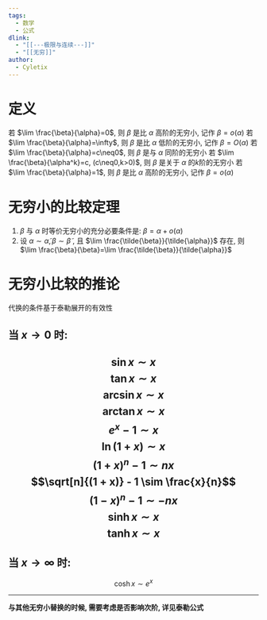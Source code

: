 ```yaml
---
tags:
  - 数学
  - 公式
dlink:
  - "[[---极限与连续---]]"
  - "[[无穷]]"
author:
  - Cyletix
---
```

# 定义
若 $\lim \frac{\beta}{\alpha}=0$, 则 $\beta$ 是比 $\alpha$ 高阶的无穷小, 记作 $\beta=o(\alpha)$
若 $\lim \frac{\beta}{\alpha}=\infty$, 则 $\beta$ 是比 $\alpha$ 低阶的无穷小, 记作 $\beta=O(\alpha)$
若 $\lim \frac{\beta}{\alpha}=c\neq0$, 则 $\beta$ 是与 $\alpha$ 同阶的无穷小
若 $\lim \frac{\beta}{\alpha^k}=c, (c\neq0,k>0)$, 则 $\beta$ 是关于 $\alpha$ 的$k$阶的无穷小
若 $\lim \frac{\beta}{\alpha}=1$, 则 $\beta$ 是比 $\alpha$ 高阶的无穷小, 记作 $\beta=o(\alpha)$

# 无穷小的比较定理
1. $\beta$ 与 $\alpha$ 时等价无穷小的充分必要条件是: $\beta=\alpha+o(\alpha)$
2. 设 $\alpha \sim \tilde{\alpha}, \beta \sim \tilde{\beta}$ , 且 $\lim \frac{\tilde{\beta}}{\tilde{\alpha}}$ 存在, 则 $\lim \frac{\beta}{\beta}=\lim \frac{\tilde{\beta}}{\tilde{\alpha}}$ 

# 无穷小比较的推论
代换的条件基于泰勒展开的有效性
## 当 $x \to 0$ 时: 
$$\sin x \sim x$$
$$\tan x \sim x$$
$$\arcsin x \sim x$$
$$\arctan x \sim x$$
$$e^x - 1 \sim x$$
$$\ln(1+x) \sim x$$
$$(1 + x)^n - 1 \sim nx$$
$$\sqrt[n]{(1 + x)} - 1 \sim \frac{x}{n}$$
$$(1 - x)^n - 1 \sim -nx$$
$$\sinh x \sim x$$
$$\tanh x \sim x$$
---
## 当 $x \to \infty$ 时: 
$$\cosh x \sim e^x$$

****
**与其他无穷小替换的时候, 需要考虑是否影响次阶, 详见泰勒公式**

